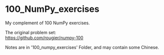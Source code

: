 # 100_NumPy_exercises
My complement of 100 NumPy exercises. 

The original problem set:  
https://github.com/rougier/numpy-100

Notes are in '100_numpy_exercises' Folder, and may contain some Chinese.
